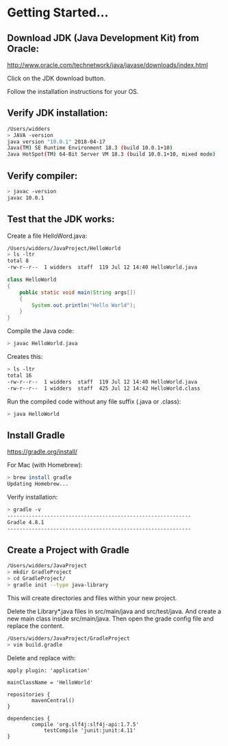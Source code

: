 # Getting Started...

## Download JDK (Java Development Kit) from Oracle:

http://www.oracle.com/technetwork/java/javase/downloads/index.html

Click on the JDK download button.

Follow the installation instructions for your OS.

## Verify JDK installation:

```bash
/Users/widders
> JAVA -version
java version "10.0.1" 2018-04-17
Java(TM) SE Runtime Environment 18.3 (build 10.0.1+10)
Java HotSpot(TM) 64-Bit Server VM 18.3 (build 10.0.1+10, mixed mode)
```

## Verify compiler:

```bash
> javac -version
javac 10.0.1
```

## Test that the JDK works:

Create a file HelloWord.java:

```bash
/Users/widders/JavaProject/HelloWorld
> ls -ltr
total 8
-rw-r--r--  1 widders  staff  119 Jul 12 14:40 HelloWorld.java
```

```java
class HelloWorld
{
    public static void main(String args[])
    {
        System.out.println("Hello World");
    }
}
```

Compile the Java code:
```bash
> javac HelloWorld.java
```

Creates this:
```bash
> ls -ltr
total 16
-rw-r--r--  1 widders  staff  119 Jul 12 14:40 HelloWorld.java
-rw-r--r--  1 widders  staff  425 Jul 12 14:42 HelloWorld.class
```

Run the compiled code without any file suffix (.java or .class):
```bash
> java HelloWorld
```

## Install Gradle

https://gradle.org/install/

For Mac (with Homebrew):
```bash
> brew install gradle
Updating Homebrew...
```

Verify installation:
```bash
> gradle -v
------------------------------------------------------------
Gradle 4.8.1
------------------------------------------------------------
```

## Create a Project with Gradle

```bash
/Users/widders/JavaProject
> mkdir GradleProject
> cd GradleProject/
> gradle init --type java-library
```

This will create directories and files within your new project.

Delete the Library*.java files in src/main/java and src/test/java.
And create a new main class inside src/main/java.
Then open the grade config file and replace the content.
```bash
/Users/widders/JavaProject/GradleProject
> vim build.gradle
```
Delete and replace with:
```
apply plugin: 'application'

mainClassName = 'HelloWorld'

repositories {
        mavenCentral()
}

dependencies {
        compile 'org.slf4j:slf4j-api:1.7.5'
            testCompile 'junit:junit:4.11'
}
```
```



